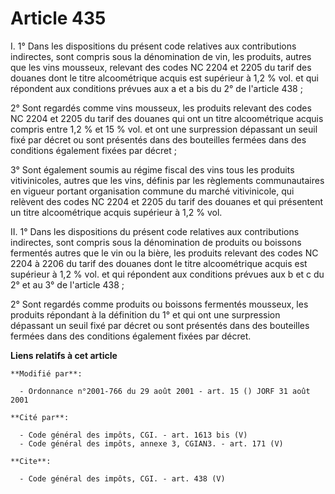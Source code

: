 # Article 435

I. 1° Dans les dispositions du présent code relatives aux contributions indirectes, sont compris sous la dénomination de vin,
les produits, autres que les vins mousseux, relevant des codes NC 2204 et 2205 du tarif des douanes dont le titre
alcoométrique acquis est supérieur à 1,2 % vol. et qui répondent aux conditions prévues aux a et a bis du 2° de l'article
438 ; 

2° Sont regardés comme vins mousseux, les produits relevant des codes NC 2204 et 2205 du tarif des douanes qui ont un titre
alcoométrique acquis compris entre 1,2 % et 15 % vol. et ont une surpression dépassant un seuil fixé par décret ou sont
présentés dans des bouteilles fermées dans des conditions également fixées par décret ; 

3° Sont également soumis au régime fiscal des vins tous les produits vitivinicoles, autres que les vins, définis par les
règlements communautaires en vigueur portant organisation commune du marché vitivinicole, qui relèvent des codes NC 2204 et
2205 du tarif des douanes et qui présentent un titre alcoométrique acquis supérieur à 1,2 % vol. 

II. 1° Dans les dispositions du présent code relatives aux contributions indirectes, sont compris sous la dénomination de
produits ou boissons fermentés autres que le vin ou la bière, les produits relevant des codes NC 2204 à 2206 du tarif des
douanes dont le titre alcoométrique acquis est supérieur à 1,2 % vol. et qui répondent aux conditions prévues aux b et c du
2° et au 3° de l'article 438 ; 

2° Sont regardés comme produits ou boissons fermentés mousseux, les produits répondant à la définition du 1° et qui ont une
surpression dépassant un seuil fixé par décret ou sont présentés dans des bouteilles fermées dans des conditions également
fixées par décret.

**Liens relatifs à cet article**

	**Modifié par**:

	  - Ordonnance n°2001-766 du 29 août 2001 - art. 15 () JORF 31 août 2001

	**Cité par**:

	  - Code général des impôts, CGI. - art. 1613 bis (V)
	  - Code général des impôts, annexe 3, CGIAN3. - art. 171 (V)

	**Cite**:

	  - Code général des impôts, CGI. - art. 438 (V)

